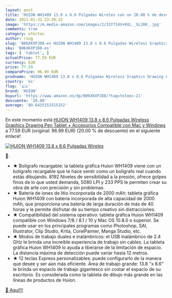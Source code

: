 ```yaml
---
layout: post
title: 'HUION WH1409 13.8 x 8.6 Pulgadas Wireles con un 20.00 % de descuento'
date: 2021-01-31 23:39:22
image: 'https://m.media-amazon.com/images/I/31Y714V+8VL._SL200_.jpg'
comments: true
category: ofertas
author: ring
slug: 'B06XKXPJD8-es HUION WH1409 13.8 x 8.6 Pulgadas Wireless Graphics Drawing...'
sku: 'B06XKXPJD8-es'
tags: [ 'tablet', ]
actualPrice: 77.59 EUR
currency: EUR
price: 77.59
comparePrice: 96.99 EUR
prodname: 'HUION WH1409 13.8 x 8.6 Pulgadas Wireless Graphics Drawing Pen Tablet + Accesorios  Compatible con Mac y Windows'
country: 'es'
flag: '🇪🇸'
brand: 'HUION'
buyurl: 'https://www.amazon.es/dp/B06XKXPJD8/?tag=tolees-21'
descuento: '20.00'
average: '89.6415151515152'
---
```


En este momento está [HUION WH1409 13.8 x 8.6 Pulgadas Wireless Graphics Drawing Pen Tablet + Accesorios  Compatible con Mac y Windows](https://www.amazon.es/dp/B06XKXPJD8/?tag=tolees-21) a 77.59 EUR (original: 96.99 EUR) (20.00 %  de descuento) en el siguiente enlace!

[![HUION WH1409 13.8 x 8.6 Pulgadas Wireles](https://m.media-amazon.com/images/I/31Y714V+8VL._SL200_.jpg)](https://www.amazon.es/dp/B06XKXPJD8/?tag=tolees-21)

🔎:

- ★ Bolígrafo recargable: la tableta gráfica Huion WH1409 viene con un bolígrafo recargable que te hace sentir como un bolígrafo real cuando estás dibujando. 8192 Niveles de sensibilidad a la presión, ofrece golpes finos de lo que usted demanda, 5080 LPI y 233 PPS le permiten crear su obra de arte con precisión y sin problemas.
- ★ Batería de iones de litio incorporada de 2000 mAh: tableta gráfica Huion WH1409 con batería incorporada de alta capacidad de 2000 mAh, que proporciona una batería de larga duración de más de 40 horas y le permite disfrutar de su tiempo creativo sin distracciones.
- ★ Compatibilidad del sistema operativo: tableta gráfica Huion WH1409 compatible con Windows 7/8 / 8.1 / 10 y Mac OS 10.8.0 o superior. Se puede usar en los principales programas como Photoshop, SAI, Illustrator, Clip Studio, Krita, CorelPainter, Manga Studio, etc.
- ★ Modos de trabajo duales e inalámbricos: el USB inalámbrico de 2.4 GHz le brinda una increíble experiencia de trabajo sin cables. La tableta gráfica Huion WH1409 lo ayuda a liberarse de la limitación de espacio. La distancia máxima de detección puede variar hasta 12 metros.
- ★ 12 teclas Express personalizables: puede configurarlo de la manera que desee y ser aún más eficiente. Área de trabajo grande: 13.8 "x 8.6" le brinda un espacio de trabajo gigantesco sin costar el espacio de su escritorio. Es considerada como la tableta de dibujo más grande en las líneas de productos de Huion.

[🛒 Aquí!!!](https://www.amazon.es/dp/B06XKXPJD8/?tag=tolees-21)
